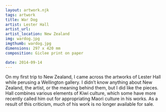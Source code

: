 ```yaml
---
layout: artwork.njk
tags: artwork
title: War Dog
artist: Lester Hall
artist_url: 
artist_location: New Zealand
img: wardog.jpg
imgthumb: wardog.jpg
dimensions: 297 x 420 mm
composition: Giclee print on paper

date: 2014-09-14
---
```



On my first trip to New Zealand, I came across the artworks of Lester Hall while perusing a Wellington gallery. I didn’t know anything about New Zealand, the artist, or the meaning behind them, but I did like the pieces. Hall combines various elements of Kiwi culture, which some have more recently called him out for appropriating Maori culture in his works. As a result of this criticism, much of his work is no longer available for sale.
